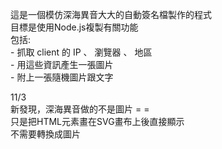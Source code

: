 這是一個模仿深海異音大大的自動簽名檔製作的程式  
目標是使用Node.js複製有關功能  
包括:  
    - 抓取 client 的 IP 、 瀏覽器 、 地區  
    - 用這些資訊產生一張圖片  
    - 附上一張隨機圖片跟文字

11/3  
新發現，深海異音做的不是圖片 = =  
只是把HTML元素畫在SVG畫布上後直接顯示  
不需要轉換成圖片